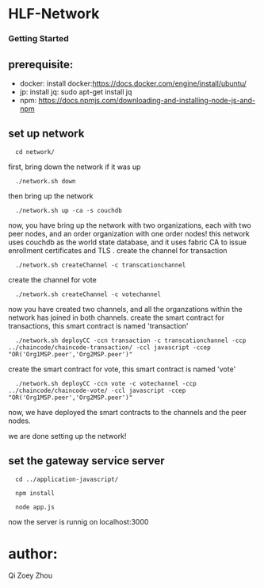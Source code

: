 # HLF-Network
### Getting Started

## prerequisite:
 - docker:
  install docker:https://docs.docker.com/engine/install/ubuntu/
- jp:
  install jq:​​ sudo apt-get install jq
- npm:
  https://docs.npmjs.com/downloading-and-installing-node-js-and-npm
## set up network
```
  cd network/
```

first, bring down the network if it was up
```
  ./network.sh down
```
then bring up the network
```
  ./network.sh up -ca -s couchdb 
```
now, you have bring up the network with two organizations, each with two peer nodes, and an order organization with one order nodes!
this network uses couchdb as the world state database, and it uses fabric CA to issue enrollment certificates and TLS .
create the channel for transaction
```
  ./network.sh createChannel -c transcationchannel
```
create the channel for vote
```
  ./network.sh createChannel -c votechannel
```
now you have created two channels, and all the organzations within the network has joined in both channels.
create the smart contract for transactions, this smart contract is named 'transaction'
```
  ./network.sh deployCC -ccn transaction -c transcationchannel -ccp ../chaincode/chaincode-transaction/ -ccl javascript -ccep "OR('Org1MSP.peer','Org2MSP.peer')"

```
create the smart contract for vote, this smart contract is named 'vote'
```
  ./network.sh deployCC -ccn vote -c votechannel -ccp ../chaincode/chaincode-vote/ -ccl javascript -ccep "OR('Org1MSP.peer','Org2MSP.peer')"

```
now, we have deployed the smart contracts to the channels and the peer nodes.

we are done setting up the network!

## set the gateway service server
```
  cd ../application-javascript/
```
```
  npm install
```
```
  node app.js
```
now the server is runnig on localhost:3000

# author:
Qi Zoey Zhou
